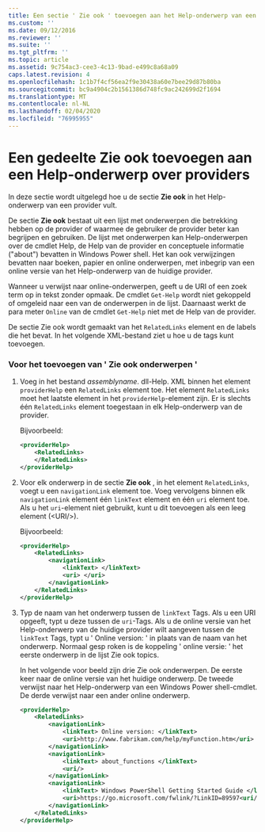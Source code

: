 ```yaml
---
title: Een sectie ' Zie ook ' toevoegen aan het Help-onderwerp van een provider | Microsoft Docs
ms.custom: ''
ms.date: 09/12/2016
ms.reviewer: ''
ms.suite: ''
ms.tgt_pltfrm: ''
ms.topic: article
ms.assetid: 9c754ac3-cee3-4c13-9bad-e499c8a68a09
caps.latest.revision: 4
ms.openlocfilehash: 1c1b7f4cf56ea2f9e30438a60e7bee29d87b80ba
ms.sourcegitcommit: bc9a4904c2b1561386d748fc9ac242699d2f1694
ms.translationtype: MT
ms.contentlocale: nl-NL
ms.lasthandoff: 02/04/2020
ms.locfileid: "76995955"
---
```

# <a name="how-to-add-a-see-also-section-to-a-provider-help-topic"></a>Een gedeelte Zie ook toevoegen aan een Help-onderwerp over providers

In deze sectie wordt uitgelegd hoe u de sectie **Zie ook** in het Help-onderwerp van een provider vult.

De sectie **Zie ook** bestaat uit een lijst met onderwerpen die betrekking hebben op de provider of waarmee de gebruiker de provider beter kan begrijpen en gebruiken. De lijst met onderwerpen kan Help-onderwerpen over de cmdlet Help, de Help van de provider en conceptuele informatie ("about") bevatten in Windows Power shell. Het kan ook verwijzingen bevatten naar boeken, papier en online onderwerpen, met inbegrip van een online versie van het Help-onderwerp van de huidige provider.

Wanneer u verwijst naar online-onderwerpen, geeft u de URI of een zoek term op in tekst zonder opmaak. De cmdlet `Get-Help` wordt niet gekoppeld of omgeleid naar een van de onderwerpen in de lijst. Daarnaast werkt de para meter `Online` van de cmdlet `Get-Help` niet met de Help van de provider.

De sectie Zie ook wordt gemaakt van het `RelatedLinks` element en de labels die het bevat. In het volgende XML-bestand ziet u hoe u de tags kunt toevoegen.

### <a name="to-add-see-also-topics"></a>Voor het toevoegen van ' Zie ook onderwerpen '

1. Voeg in het bestand *assemblyname*. dll-Help. XML binnen het element `providerHelp` een `RelatedLinks` element toe. Het element `RelatedLinks` moet het laatste element in het `providerHelp`-element zijn. Er is slechts één `RelatedLinks` element toegestaan in elk Help-onderwerp van de provider.

   Bijvoorbeeld:

    ```xml
    <providerHelp>
        <RelatedLinks>
        </RelatedLinks>
    </providerHelp>
    ```

2. Voor elk onderwerp in de sectie **Zie ook** , in het element `RelatedLinks`, voegt u een `navigationLink` element toe. Voeg vervolgens binnen elk `navigationLink` element één `linkText` element en één `uri` element toe. Als u het `uri`-element niet gebruikt, kunt u dit toevoegen als een leeg element (\<URI/>).

   Bijvoorbeeld:

    ```xml
    <providerHelp>
        <RelatedLinks>
            <navigationLink>
                <linkText> </linkText>
                <uri> </uri>
            </navigationLink>
        </RelatedLinks>
    </providerHelp>
    ```

3. Typ de naam van het onderwerp tussen de `linkText` Tags. Als u een URI opgeeft, typt u deze tussen de `uri`-Tags. Als u de online versie van het Help-onderwerp van de huidige provider wilt aangeven tussen de `linkText` Tags, typt u ' Online version: ' in plaats van de naam van het onderwerp. Normaal gesp roken is de koppeling ' online versie: ' het eerste onderwerp in de lijst Zie ook topics.

   In het volgende voor beeld zijn drie Zie ook onderwerpen. De eerste keer naar de online versie van het huidige onderwerp. De tweede verwijst naar het Help-onderwerp van een Windows Power shell-cmdlet. De derde verwijst naar een ander online onderwerp.

    ```xml
    <providerHelp>
        <RelatedLinks>
            <navigationLink>
                <linkText> Online version: </linkText>
                <uri>http://www.fabrikam.com/help/myFunction.htm</uri>
            </navigationLink>
            <navigationLink>
                <linkText> about_functions </linkText>
                <uri/>
            </navigationLink>
            <navigationLink>
                <linkText> Windows PowerShell Getting Started Guide </linkText>
                <uri>https://go.microsoft.com/fwlink/?LinkID=89597<uri/>
            </navigationLink>
        </RelatedLinks>
    </providerHelp>
    ```